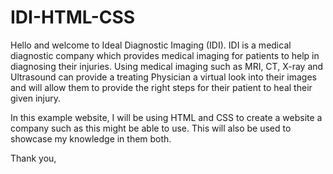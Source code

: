 # IDI-HTML-CSS
Hello and welcome to Ideal Diagnostic Imaging (IDI). IDI is a medical diagnostic company which provides medical imaging for patients to help in diagnosing their injuries. Using medical imaging such as MRI, CT, X-ray and Ultrasound can provide a treating Physician a virtual look into their images and will allow them to provide the right steps for their patient to heal their given injury. 

In this example website, I will be using HTML and CSS to create a website a company such as this might be able to use. This will also be used to showcase my knowledge in them both. 

Thank you,

<!-- What to include in the website.
- Home
- About 
- Contact
- Locations
- Schedule Today (button)
- Title and Text
- Image(s) -->

